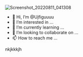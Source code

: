 ![Screenshot_20220811_041308](https://user-images.githubusercontent.com/109865423/184048965-29e06f94-4235-40a7-a10f-18272cfcf0c1.jpg)
- 👋 Hi, I’m @Ujfiguuuu
- 👀 I’m interested in ...
- 🌱 I’m currently learning ...
- 💞️ I’m looking to collaborate on ...
- 📫 How to reach me ...

<!---
Ujfiguuuu/Ujfiguuuu is a ✨ special ✨ repository because its `README.md` (this file) appears on your GitHub profile.
You can click the Preview link to take a look at your changes.
--->nkjkkkjh
